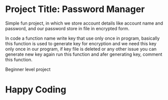 # Project Title: Password Manager

Simple fun project, in which we store account details like account name and password, and our password store in file in encrypted form.

In code a function name write key that use only once in program, basically this function is used to generate key for encryption and we need this key only once in our program, if key file is deleted or any other issue you can generate new key again run this function and afer generating key, comment this function.

Beginner level project

# Happy Coding

